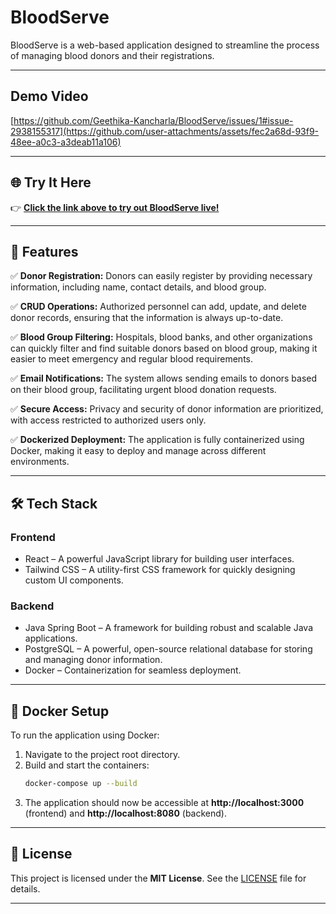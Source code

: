 # BloodServe

BloodServe is a web-based application designed to streamline the process of managing blood donors and their registrations. 

---

## Demo Video

[https://github.com/Geethika-Kancharla/BloodServe/issues/1#issue-2938155317](https://github.com/user-attachments/assets/fec2a68d-93f9-48ee-a0c3-a3deab11a106)

---

## 🌐 Try It Here

👉 **[Click the link above to try out BloodServe live!](https://blood-serve.vercel.app/)**  

---

## 🚀 Features

✅ **Donor Registration:** Donors can easily register by providing necessary information, including name, contact details, and blood group.

✅ **CRUD Operations:** Authorized personnel can add, update, and delete donor records, ensuring that the information is always up-to-date.

✅ **Blood Group Filtering:** Hospitals, blood banks, and other organizations can quickly filter and find suitable donors based on blood group, making it easier to meet emergency and regular blood requirements.

✅ **Email Notifications:** The system allows sending emails to donors based on their blood group, facilitating urgent blood donation requests.

✅ **Secure Access:** Privacy and security of donor information are prioritized, with access restricted to authorized users only.

✅ **Dockerized Deployment:** The application is fully containerized using Docker, making it easy to deploy and manage across different environments.

---

## 🛠️ Tech Stack

### **Frontend**
-  React – A powerful JavaScript library for building user interfaces.
-  Tailwind CSS – A utility-first CSS framework for quickly designing custom UI components.

### **Backend**
-  Java Spring Boot – A framework for building robust and scalable Java applications.
-  PostgreSQL – A powerful, open-source relational database for storing and managing donor information.
-  Docker – Containerization for seamless deployment.

---


## 🐳 Docker Setup

To run the application using Docker:

1. Navigate to the project root directory.
2. Build and start the containers:
   ```sh
   docker-compose up --build
   ```
3. The application should now be accessible at **http://localhost:3000** (frontend) and **http://localhost:8080** (backend).

---

## 📜 License
This project is licensed under the **MIT License**. See the [LICENSE](path/to/license-file) file for details.

---
